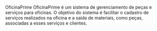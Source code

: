 OficinaPrime
OficinaPrime é um sistema de gerenciamento de peças e serviços para oficinas. O objetivo do sistema é facilitar o cadastro de serviços realizados na oficina e a saída de materiais, como peças, associadas a esses serviços e clientes.
